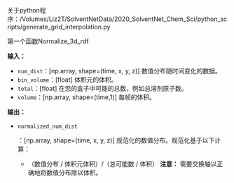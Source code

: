 关于python程序：/Volumes/Liz2T/SolventNetData/2020_SolventNet_Chem_Sci/python_scripts/generate_grid_interpolation.py

第一个函数Normalize_3d_rdf

**输入：**

- `num_dist`：[np.array, shape=(time, x, y, z)] 数值分布随时间变化的数据。
- `bin_volume`：[float] 体积元的体积。
- `total`：[float] 在您的盒子中可能的总数，例如总溶剂原子数。
- `volume`：[np.array, shape=(time,1)] 每帧的体积。

**输出：**

- ```
  normalized_num_dist
  ```

  ：[np.array, shape=(time, x, y, z)] 规范化的数值分布。规范化基于以下计算：

  - （数值分布 / 体积元体积）/（总可能数 / 体积） **注意：** 需要交换轴以正确地将数值分布除以体积。